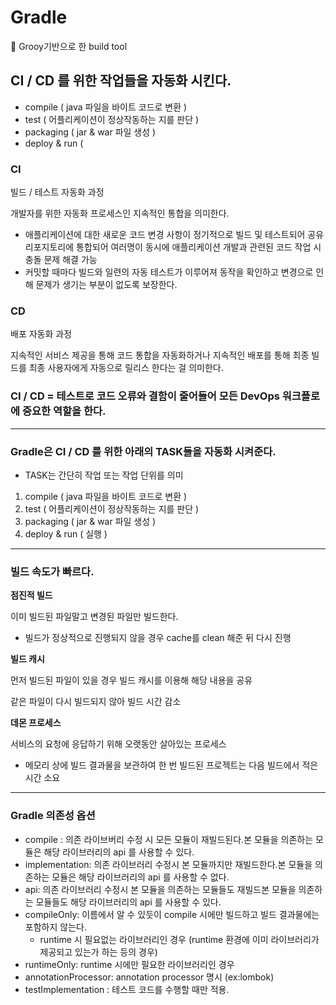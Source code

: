 # Gradle

<aside> 📌 Grooy기반으로 한 build tool</aside>

## CI / CD 를 위한 작업들을 자동화 시킨다.

- compile ( java 파일을 바이트 코드로 변환 )
- test ( 어플리케이션이 정상작동하는 지를 판단 )
- packaging ( jar & war 파일 생성 )
- deploy & run (

### CI

빌드 / 테스트 자동화 과정

개발자를 위한 자동화 프로세스인 지속적인 통합을 의미한다.

- 애플리케이션에 대한 새로운 코드 변경 사항이 정기적으로 빌드 및 테스트되어 공유 리포지토리에 통합되어 여러명이 동시에 애플리케이션 개발과 관련된 코드 작업 시 충돌 문제 해결 가능
- 커밋할 때마다 빌드와 일련의 자동 테스트가 이루어져 동작을 확인하고 변경으로 인해 문제가 생기는 부분이 없도록 보장한다.

### CD

배포 자동화 과정

지속적인 서비스 제공을 통해 코드 통합을 자동화하거나 지속적인 배포를 통해 최종 빌드를 최종 사용자에게 자동으로 릴리스 한다는 걸 의미한다.

### CI / CD = 테스트로 코드 오류와 결함이 줄어들어 모든 DevOps 워크플로에 중요한 역할을 한다.

------

### Gradle은 CI / CD 를 위한 아래의 TASK들을 자동화 시켜준다.

- TASK는 간단히 작업 또는 작업 단위를 의미

1. compile ( java 파일을 바이트 코드로 변환 )
2. test ( 어플리케이션이 정상작동하는 지를 판단 )
3. packaging ( jar & war 파일 생성 )
4. deploy & run ( 실행 )

------

### 빌드 속도가 빠르다.

**점진적 빌드**

이미 빌드된 파일말고 변경된 파일만 빌드한다.

- 빌드가 정상적으로 진행되지 않을 경우 cache를 clean 해준 뒤 다시 진행

**빌드 캐시**

먼저 빌드된 파일이 있을 경우 빌드 캐시를 이용해 해당 내용을 공유

같은 파일이 다시 빌드되지 않아 빌드 시간 감소

**데몬 프로세스**

서비스의 요청에 응답하기 위해 오랫동안 살아있는 프로세스

- 메모리 상에 빌드 결과물을 보관하여 한 번 빌드된 프로젝트는 다음 빌드에서 적은 시간 소요

------

### Gradle 의존성 옵션

- compile : 의존 라이브버리 수정 시 모든 모듈이 재빌드된다.본 모듈을 의존하는 모듈은 해당 라이브러리의 api 를 사용할 수 있다.
- implementation: 의존 라이브러리 수정시 본 모듈까지만 재빌드한다.본 모듈을 의존하는 모듈은 해당 라이브러리의 api 를 사용할 수 없다.
- api: 의존 라이브러리 수정시 본 모듈을 의존하는 모듈들도 재빌드본 모듈을 의존하는 모듈들도 해당 라이브러리의 api 를 사용할 수 있다.
- compileOnly: 이름에서 알 수 있듯이 compile 시에만 빌드하고 빌드 결과물에는 포함하지 않는다.
  - runtime 시 필요없는 라이브러리인 경우 (runtime 환경에 이미 라이브러리가 제공되고 있는가 하는 등의 경우)
- runtimeOnly: runtime 시에만 필요한 라이브러리인 경우
- annotationProcessor: annotation processor 명시 (ex:lombok)
- testImplementation : 테스트 코드를 수행할 때만 적용.